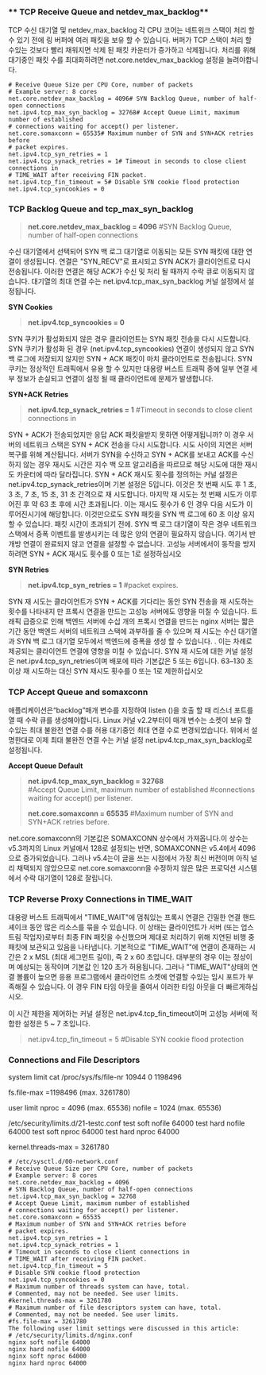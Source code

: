 ### ** TCP Receive Queue and netdev_max_backlog**

TCP 수신 대기열 및 netdev_max_backlog 각 CPU 코어는 네트워크 스택이 처리 할 수 있기 전에 링 버퍼에 여러 패킷을 보유 할 수 있습니다. 버퍼가 TCP 스택이 처리 할 수있는 것보다 빨리 채워지면 삭제 된 패킷 카운터가 증가하고 삭제됩니다. 처리를 위해 대기중인 패킷 수를 최대화하려면 net.core.netdev_max_backlog 설정을 늘려야합니다.



```
# Receive Queue Size per CPU Core, number of packets
# Example server: 8 cores
net.core.netdev_max_backlog = 4096# SYN Backlog Queue, number of half-open connections
net.ipv4.tcp_max_syn_backlog = 32768# Accept Queue Limit, maximum number of established
# connections waiting for accept() per listener.
net.core.somaxconn = 65535# Maximum number of SYN and SYN+ACK retries before
# packet expires.
net.ipv4.tcp_syn_retries = 1
net.ipv4.tcp_synack_retries = 1# Timeout in seconds to close client connections in
# TIME_WAIT after receiving FIN packet.
net.ipv4.tcp_fin_timeout = 5# Disable SYN cookie flood protection
net.ipv4.tcp_syncookies = 0
```

### **TCP Backlog Queue and tcp_max_syn_backlog**

> **net.core.netdev_max_backlog = 4096**
> #SYN Backlog Queue, number of half-open connections

수신 대기열에서 선택되어 SYN 백 로그 대기열로 이동되는 모든 SYN 패킷에 대한 연결이 생성됩니다. 연결은 "SYN_RECV"로 표시되고 SYN ACK가 클라이언트로 다시 전송됩니다. 이러한 연결은 해당 ACK가 수신 및 처리 될 때까지 수락 큐로 이동되지 않습니다. 대기열의 최대 연결 수는 net.ipv4.tcp_max_syn_backlog 커널 설정에서 설정됩니다.



**SYN Cookies**

> **net.ipv4.tcp_syncookies = 0**

SYN 쿠키가 활성화되지 않은 경우 클라이언트는 SYN 패킷 전송을 다시 시도합니다. SYN 쿠키가 활성화 된 경우 (net.ipv4.tcp_syncookies) 연결이 생성되지 않고 SYN 백 로그에 저장되지 않지만 SYN + ACK 패킷이 마치 클라이언트로 전송됩니다. SYN 쿠키는 정상적인 트래픽에서 유용 할 수 있지만 대용량 버스트 트래픽 중에 일부 연결 세부 정보가 손실되고 연결이 설정 될 때 클라이언트에 문제가 발생합니다. 



**SYN+ACK Retries**
> **net.ipv4.tcp_synack_retries = 1**
> #Timeout in seconds to close client connections in

SYN + ACK가 전송되었지만 응답 ACK 패킷을받지 못하면 어떻게됩니까? 이 경우 서버의 네트워크 스택은 SYN + ACK 전송을 다시 시도합니다. 시도 사이의 지연은 서버 복구를 위해 계산됩니다. 서버가 SYN을 수신하고 SYN + ACK를 보내고 ACK를 수신하지 않는 경우 재시도 시간은 지수 백 오프 알고리즘을 따르므로 해당 시도에 대한 재시도 카운터에 따라 달라집니다. SYN + ACK 재시도 횟수를 정의하는 커널 설정은 net.ipv4.tcp_synack_retries이며 기본 설정은 5입니다. 이것은 첫 번째 시도 후 1 초, 3 초, 7 초, 15 초, 31 초 간격으로 재 시도합니다. 마지막 재 시도는 첫 번째 시도가 이루어진 후 약 63 초 후에 시간 초과됩니다. 이는 재시도 횟수가 6 인 경우 다음 시도가 이루어진시기에 해당합니다. 이것만으로도 SYN 패킷을 SYN 백 로그에 60 초 이상 유지할 수 있습니다. 패킷 시간이 초과되기 전에. SYN 백 로그 대기열이 작은 경우 네트워크 스택에서 증폭 이벤트를 발생시키는 데 많은 양의 연결이 필요하지 않습니다. 여기서 반 개방 연결이 완료되지 않고 연결을 설정할 수 없습니다. 고성능 서버에서이 동작을 방지하려면 SYN + ACK 재시도 횟수를 0 또는 1로 설정하십시오



**SYN Retries**

> **net.ipv4.tcp_syn_retries = 1** 
> #packet expires.

SYN 재 시도는 클라이언트가 SYN + ACK를 기다리는 동안 SYN 전송을 재 시도하는 횟수를 나타내지 만 프록시 연결을 만드는 고성능 서버에도 영향을 미칠 수 있습니다. 트래픽 급증으로 인해 백엔드 서버에 수십 개의 프록시 연결을 만드는 nginx 서버는 짧은 기간 동안 백엔드 서버의 네트워크 스택에 과부하를 줄 수 있으며 재 시도는 수신 대기열과 SYN 백 로그 대기열 모두에서 백엔드에 증폭을 생성 할 수 있습니다. . 이는 차례로 제공되는 클라이언트 연결에 영향을 미칠 수 있습니다. SYN 재 시도에 대한 커널 설정은 net.ipv4.tcp_syn_retries이며 배포에 따라 기본값은 5 또는 6입니다. 63–130 초 이상 재 시도하는 대신 SYN 재시도 횟수를 0 또는 1로 제한하십시오

### **TCP Accept Queue and somaxconn**

애플리케이션은“backlog”매개 변수를 지정하여 listen ()을 호출 할 때 리스너 포트를 열 때 수락 큐를 생성해야합니다. Linux 커널 v2.2부터이 매개 변수는 소켓이 보유 할 수있는 최대 불완전 연결 수를 허용 대기중인 최대 연결 수로 변경되었습니다. 위에서 설명한대로 이제 최대 불완전 연결 수는 커널 설정 net.ipv4.tcp_max_syn_backlog로 설정됩니다.

**Accept Queue Default**

> **net.ipv4.tcp_max_syn_backlog = 32768**	
> #Accept Queue Limit, maximum number of established
> #connections waiting for accept() per listener.
>
> **net.core.somaxconn = 65535**
> #Maximum number of SYN and SYN+ACK retries before.

net.core.somaxconn의 기본값은 SOMAXCONN 상수에서 가져옵니다.이 상수는 v5.3까지의 Linux 커널에서 128로 설정되는 반면, SOMAXCONN은 v5.4에서 4096으로 증가되었습니다. 그러나 v5.4는이 글을 쓰는 시점에서 가장 최신 버전이며 아직 널리 채택되지 않았으므로 net.core.somaxconn을 수정하지 않은 많은 프로덕션 시스템에서 수락 대기열이 128로 잘립니다.



### TCP Reverse Proxy Connections in TIME_WAIT

대용량 버스트 트래픽에서 "TIME_WAIT"에 멈춰있는 프록시 연결은 긴밀한 연결 핸드 셰이크 동안 많은 리소스를 묶을 수 있습니다. 이 상태는 클라이언트가 서버 (또는 업스트림 작업자)로부터 최종 FIN 패킷을 수신했으며 제대로 처리하기 위해 지연된 비행 중 패킷에 보관되고 있음을 나타냅니다. 기본적으로 "TIME_WAIT"에 연결이 존재하는 시간은 2 x MSL (최대 세그먼트 길이), 즉 2 x 60 초입니다. 대부분의 경우 이는 정상이며 예상되는 동작이며 기본값 인 120 초가 허용됩니다. 그러나 "TIME_WAIT"상태의 연결 볼륨이 높으면 응용 프로그램에서 클라이언트 소켓에 연결할 수있는 임시 포트가 부족해질 수 있습니다. 이 경우 FIN 타임 아웃을 줄여서 이러한 타임 아웃을 더 빠르게하십시오.

이 시간 제한을 제어하는 커널 설정은 net.ipv4.tcp_fin_timeout이며 고성능 서버에 적합한 설정은 5 ~ 7 초입니다.

> net.ipv4.tcp_fin_timeout = 5
> #Disable SYN cookie flood protection



### Connections and File Descriptors
system limit 
cat /proc/sys/fs/file-nr
10944   0       1198496

fs.file-max =1198496  (max.  3261780)

user limit 
nproc = 4096  (max. 65536)
nofile = 1024  (max. 65536)

/etc/security/limits.d/21-testc.conf
test soft nofile 64000
test hard nofile 64000
test soft nproc 64000
test hard nproc 64000


kernel.threads-max = 3261780

```
# /etc/sysctl.d/00-network.conf
# Receive Queue Size per CPU Core, number of packets
# Example server: 8 cores
net.core.netdev_max_backlog = 4096
# SYN Backlog Queue, number of half-open connections
net.ipv4.tcp_max_syn_backlog = 32768
# Accept Queue Limit, maximum number of established
# connections waiting for accept() per listener.
net.core.somaxconn = 65535
# Maximum number of SYN and SYN+ACK retries before
# packet expires.
net.ipv4.tcp_syn_retries = 1
net.ipv4.tcp_synack_retries = 1
# Timeout in seconds to close client connections in
# TIME_WAIT after receiving FIN packet.
net.ipv4.tcp_fin_timeout = 5
# Disable SYN cookie flood protection
net.ipv4.tcp_syncookies = 0
# Maximum number of threads system can have, total.
# Commented, may not be needed. See user limits.
#kernel.threads-max = 3261780
# Maximum number of file descriptors system can have, total.
# Commented, may not be needed. See user limits.
#fs.file-max = 3261780
The following user limit settings were discussed in this article:
# /etc/security/limits.d/nginx.conf
nginx soft nofile 64000
nginx hard nofile 64000
nginx soft nproc 64000
nginx hard nproc 64000
```

